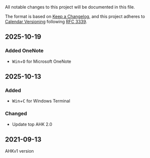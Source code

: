 All notable changes to this project will be documented in this file.

The format is based on [Keep a Changelog](https://keepachangelog.com/en/1.1.0/),
and this project adheres to [Calendar Versioning](https://calver.org/) following [RFC 3339](https://datatracker.ietf.org/doc/html/rfc3339).

## 2025-10-19

### Added OneNote

- <kbd>Win</kbd>+<kbd>O</kbd> for Microsoft OneNote

## 2025-10-13

### Added

- <kbd>Win</kbd>+<kbd>C</kbd> for Windows Terminal

### Changed

- Update top AHK 2.0

## 2021-09-13

AHKv1 version